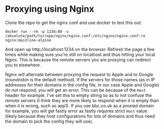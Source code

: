 Proxying using Nginx
====================

Clone the repo to get the nginx conf and use docker to test this out:

    docker run --rm -p 1234:80 -v /absolute/path/to/repo/nginx/nginx.conf:/etc/nginx/nginx.conf:ro nginx:mainline-alpine

And open up http://localhost:1234 on the browser. Refresh the page a few times while making sure you're still on localhost and thus hitting your local Nginx. This is because the remote servers you are proxying can redirect you to elsewhere.

Nginx will alternate between proxying the request to Apple and to Google (roundrobin is the default method). If the servers for those names (as in IP addresses for their domains in the config file, in our case Apple and Google) do not respond, you will get an error. This can be because of the `Host` header for example. I've set this to empty string so as to not confuse the remote servers (I think they are more likely to respond when it is empty than when it is wrong, such as app1). If you use bbc.co.uk as a proxied domain for example, you will get fastly error as fastly requires strict `Host` value (likely because they host configurations for lots of domains and thus need the domain to pick the config they will use).
